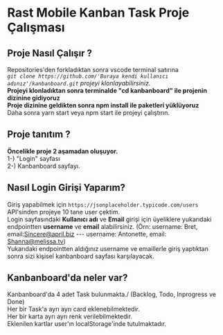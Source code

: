 # Rast Mobile Kanban Task Proje Çalışması

## Proje Nasıl Çalışır ? 
Repositories'den forkladıktan sonra vscode terminal satırına <br/>*`git clone https://github.com/'Buraya kendi kullanıcı adınız'/kanbanboard.git`  projeyi klonlayabilirsiniz.*<br/>
**Projeyi klonladıktan sonra terminalde "cd kanbanboard" ile projenin dizinine gidiyoruz** <br/>
**Proje dizinine geldikten sonra npm install ile paketleri yüklüyoruz** <br/>
Daha sonra yarn start veya npm start ile projeyi çalıştırın.



## Proje tanıtım ?
**Öncelikle proje 2 aşamadan oluşuyor.**  
1-) "Login" sayfası <br />
2-) Kanbanboard sayfayı.



## Nasıl Login Girişi Yaparım? ##
Giriş yapabilmek için `https://jsonplaceholder.typicode.com/users` API'sinden projeye 10 tane user çektim. <br />
Login sayfasındaki **Kullanıcı adı** ve **Email** girişi için üyeliklere yukarıdaki endpointten **username** ve **email** alabilirsiniz. (Örn: username: Bret, email:Sincere@april.biz --- username: Antonette, email: Shanna@melissa.tv) <br/>
Yukarıdaki endpointten aldığınız username ve emaillerle giriş yaptıktan sonra sizi kişisel kanbanboard sayfası karşılayacak.



## Kanbanboard'da neler var? ##
Kanbanboard'da 4 adet Task bulunmakta./ (Backlog, Todo, Inprogress ve Done)<br/>
Her bir Task'a ayrı ayrı card eklenebilmektedir.<br/>
Her bir karta ayrı ayrı renk verilebilmektedir.<br/>
Eklenilen kartlar user'ın localStorage'inde tutulmaktadır.<br/>
